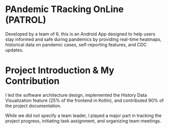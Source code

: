 # PAndemic TRacking OnLine (PATROL)
Developed by a team of 6, this is an Android App designed to help users stay informed and safe during pandemics by providing real-time heatmaps, historical data on pandemic cases, self-reporting features, and CDC updates.

# Project Introduction & My Contribution
I led the software architecture design, implemented the History Data Visualization feature (25% of the frontend in Kotlin), and contributed 90% of the project documentation. 

While we did not specify a team leader, I played a major part in tracking the project progress, initiating task assignment, and organizing team meetings.
